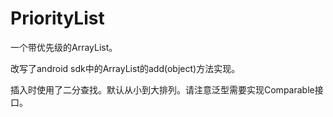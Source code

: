 PriorityList
============

一个带优先级的ArrayList。

改写了android sdk中的ArrayList的add(object)方法实现。

插入时使用了二分查找。默认从小到大排列。请注意泛型需要实现Comparable接口。
